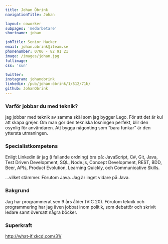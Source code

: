 ```yaml
---
title: Johan Öbrink
navigationTitle: Johan

layout: coworker
subpages: 'medarbetare'
shortname: johan

jobTitle: Senior Hacker
email: johan.obrink@iteam.se
phonenumber: 0706 - 82 91 21
image: /images/johan.jpg
fullimage:
css: 'sun'

twitter:
instagram: johanobrink
linkedin: /pub/johan-öbrink/1/512/71b/
github: JohanObrink
---
```


### Varför jobbar du med teknik?
jag jobbar med teknik av samma skäl som jag bygger Lego. För att det är kul att skapa grejer.
Om man gör den tekniska lösningen perfekt, blir den osynlig för användaren. Att bygga någonting som “bara funkar” är den yttersta utmaningen.

### Specialistkompetens
Enligt Linkedin är jag (i fallande ordning) bra på: JavaScript, C#, Git, Java, Test Driven Development, SQL, Node.js, Concept Development, REST, BDD, Beer, APIs, Product Evolution, Learning Quickly, och Communicative Skills.

...vilket stämmer. Förutom Java. Jag är inget vidare på Java.

### Bakgrund
Jag har programmerat sen 9 års ålder (VIC 20). Förutom teknik och programmering har jag även jobbat inom politik, som debattör och skrivit ledare samt översatt några böcker.

### Superkraft
http://what-if.xkcd.com/31/